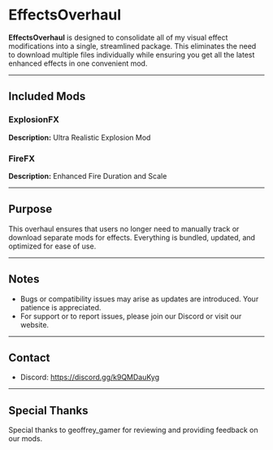 # EffectsOverhaul

**EffectsOverhaul** is designed to consolidate all of my visual effect modifications into a single, streamlined package. This eliminates the need to download multiple files individually while ensuring you get all the latest enhanced effects in one convenient mod.

---

## Included Mods

### ExplosionFX  
**Description:** Ultra Realistic Explosion Mod

### FireFX  
**Description:** Enhanced Fire Duration and Scale

---

## Purpose

This overhaul ensures that users no longer need to manually track or download separate mods for effects. Everything is bundled, updated, and optimized for ease of use.

---

## Notes

- Bugs or compatibility issues may arise as updates are introduced. Your patience is appreciated.
- For support or to report issues, please join our Discord or visit our website.

---

## Contact

- Discord: https://discord.gg/k9QMDauKyg

---

## Special Thanks

Special thanks to geoffrey_gamer for reviewing and providing feedback on our mods.
